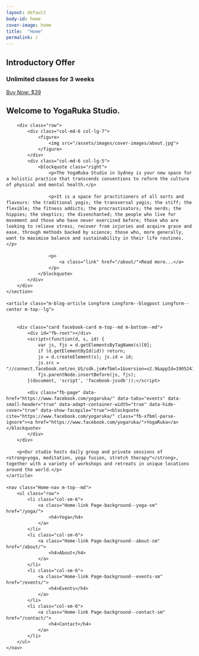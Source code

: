 ```yaml
---
layout: default
body-id: home
cover-image: home
title:  "Home"
permalink: /
---
```


<section class="Hero Retreat-hero">
	<div class="Hero-text u-text-antialiase u-text-center">
		<h1>Introductory Offer</h1>
		<h3>Unlimited classes for 3 weeks</h3>
		<a class="button m-top--md" href="https://clients.mindbodyonline.com/classic/ws?studioid=700225&stype=41&sTG=22">Buy Now: $39</a>
	</div>
</section>

<div class="Page-content">
	<section>
		<h2 class="m-bottom--md">Welcome to YogaRuka Studio.</h2>

		<div class="row">
			<div class="col-md-6 col-lg-7">
				<figure>
					<img src="/assets/images/cover-images/about.jpg">
				</figure>
			</div>
			<div class="col-md-6 col-lg-5">
				<blockquote class="right">
					<p>The YogaRuka Studio in Sydney is your new space for a holistic practice that transcends conventions to reform the culture of physical and mental health.</p>

					<p>It is a space for practitioners of all sorts and flavours: the traditional yogis; the transversal yogis; the stiff; the flexible; the fitness addicts; the procrastinators; the nerds; the hippies; the skeptics; the disenchanted; the people who live for movement and those who have never exercised before; those who are looking to relieve stress, recover from injuries and acquire grace and ease, through methods backed by science; those who, more generally, want to maximise balance and sustainability in their life routines.</p>

					<p>
						<a class="link" href="/about/">Read more...</a>
					</p>
				</blockquote>
			</div>
		</div>
	</section>

	<article class="m-blog-article Longform Longform--blogpost Longform--center m-top--lg">
		

		<div class="card facebook-card m-top--md m-bottom--md">
			<div id="fb-root"></div>
			<script>(function(d, s, id) {
				var js, fjs = d.getElementsByTagName(s)[0];
				if (d.getElementById(id)) return;
				js = d.createElement(s); js.id = id;
				js.src = "//connect.facebook.net/en_US/sdk.js#xfbml=1&version=v2.9&appId=1905241103023291";
				fjs.parentNode.insertBefore(js, fjs);
			}(document, 'script', 'facebook-jssdk'));</script>

			<div class="fb-page" data-href="https://www.facebook.com/yogaruka/" data-tabs="events" data-small-header="true" data-adapt-container-width="true" data-hide-cover="true" data-show-facepile="true"><blockquote cite="https://www.facebook.com/yogaruka/" class="fb-xfbml-parse-ignore"><a href="https://www.facebook.com/yogaruka/">YogaRuka</a></blockquote>
			</div>
		</div>

		<p>Our studio hosts daily group and private sessions of <strong>yoga, meditation, yoga fusion, stretch therapy™</strong>, together with a variety of workshops and retreats in unique locations around the world.</p>
	</article>

	<nav class="Home-nav m-top--md">
		<ul class="row">
			<li class="col-sm-6">
				<a class="Home-link Page-background--yoga-sm" href="/yoga/">
					<h4>Yoga</h4>
				</a>
			</li>
			<li class="col-sm-6">
				<a class="Home-link Page-background--about-sm" href="/about/">
					<h4>About</h4>
				</a>
			</li>
			<li class="col-sm-6">
				<a class="Home-link Page-background--events-sm" href="/events/">
					<h4>Events</h4>
				</a>
			</li>
			<li class="col-sm-6">
				<a class="Home-link Page-background--contact-sm" href="/contact/">
					<h4>Contact</h4>
				</a>
			</li>
		</ul>
	</nav>
</div>

